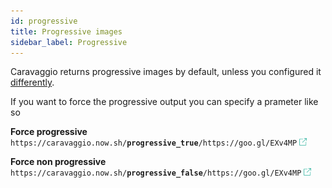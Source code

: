```yaml
---
id: progressive
title: Progressive images
sidebar_label: Progressive
---
```


Caravaggio returns progressive images by default, unless you configured it [differently](configuration.md#progressive-images).

If you want to force the progressive output you can specify a prameter like so

**Force progressive**    
<code>https&#8203;:&#8203;//caravaggio.now.sh/<strong>progressive_true</strong>/https&#8203;:&#8203;//goo.gl/EXv4MP</code>&nbsp;<a href="https://caravaggio.now.sh/progressive_true/https://goo.gl/Pe7YrK" alt="go" target="_blank"><img style="display:inline" src="assets/external.png" width="12" /></a>

**Force non progressive**     
<code>https&#8203;:&#8203;//caravaggio.now.sh/<strong>progressive_false</strong>/https&#8203;:&#8203;//goo.gl/EXv4MP</code>&nbsp;<a href="https://caravaggio.now.sh/progressive_false/https://goo.gl/Pe7YrK" alt="go" target="_blank"><img style="display:inline" src="assets/external.png" width="12" /></a>
